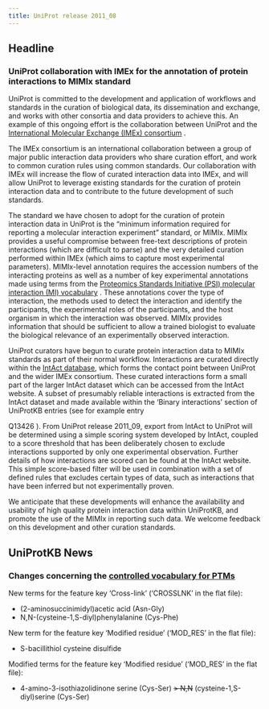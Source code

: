 ```yaml
---
title: UniProt release 2011_08
---
```


## Headline

### UniProt collaboration with IMEx for the annotation of protein interactions to MIMIx standard

UniProt is committed to the development and application of workflows and standards in the curation of biological data, its dissemination and exchange, and works with other consortia and data providers to achieve this. An example of this ongoing effort is the collaboration between UniProt and the [International Molecular Exchange (IMEx) consortium](http://www.imexconsortium.org/) .

The IMEx consortium is an international collaboration between a group of major public interaction data providers who share curation effort, and work to common curation rules using common standards. Our collaboration with IMEx will increase the flow of curated interaction data into IMEx, and will allow UniProt to leverage existing standards for the curation of protein interaction data and to contribute to the future development of such standards.

The standard we have chosen to adopt for the curation of protein interaction data in UniProt is the “minimum information required for reporting a molecular interaction experiment” standard, or MIMIx. MIMIx provides a useful compromise between free-text descriptions of protein interactions (which are difficult to parse) and the very detailed curation performed within IMEx (which aims to capture most experimental parameters). MIMIx-level annotation requires the accession numbers of the interacting proteins as well as a number of key experimental annotations made using terms from the [Proteomics Standards Initiative (PSI) molecular interaction (MI) vocabulary](http://www.ncbi.nlm.nih.gov/pubmed/17925023) . These annotations cover the type of interaction, the methods used to detect the interaction and identify the participants, the experimental roles of the participants, and the host organism in which the interaction was observed. MIMIx provides information that should be sufficient to allow a trained biologist to evaluate the biological relevance of an experimentally observed interaction.

UniProt curators have begun to curate protein interaction data to MIMIx standards as part of their normal workflow. Interactions are curated directly within the [IntAct database](http://www.ebi.ac.uk/intact/main.xhtml), which forms the contact point between UniProt and the wider IMEx consortium. These curated interactions form a small part of the larger IntAct dataset which can be accessed from the IntAct website. A subset of presumably reliable interactions is extracted from the IntAct dataset and made available within the ‘Binary interactions’ section of UniProtKB entries (see for example entry

Q13426 ). From UniProt release 2011\_09, export from IntAct to UniProt will be determined using a simple scoring system developed by IntAct, coupled to a score threshold that has been deliberately chosen to exclude interactions supported by only one experimental observation. Further details of how interactions are scored can be found at the IntAct website. This simple score-based filter will be used in combination with a set of defined rules that excludes certain types of data, such as interactions that have been inferred but not experimentally proven.

We anticipate that these developments will enhance the availability and usability of high quality protein interaction data within UniProtKB, and promote the use of the MIMIx in reporting such data. We welcome feedback on this development and other curation standards.

## UniProtKB News

### Changes concerning the [controlled vocabulary for PTMs](http://www.uniprot.org/docs/ptmlist)

New terms for the feature key ‘Cross-link’ (‘CROSSLNK’ in the flat file):

-   (2-aminosuccinimidyl)acetic acid (Asn-Gly)
-   N,N-(cysteine-1,S-diyl)phenylalanine (Cys-Phe)

New term for the feature key ‘Modified residue’ (‘MOD\_RES’ in the flat file):

-   S-bacillithiol cysteine disulfide

Modified terms for the feature key ‘Modified residue’ (‘MOD\_RES’ in the flat file):

-   4-amino-3-isothiazolidinone serine (Cys-Ser) ~~&gt; N,N~~ (cysteine-1,S-diyl)serine (Cys-Ser)
